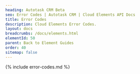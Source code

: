```yaml
---
heading: Autotask CRM Beta
seo: Error Codes | Autotask CRM | Cloud Elements API Docs
title: Error Codes
description: Cloud Elements Error Codes.
layout: docs
breadcrumbs: /docs/elements.html
elementId: 50
parent: Back to Element Guides
order: 40
sitemap: false
---
```


{% include error-codes.md %}
